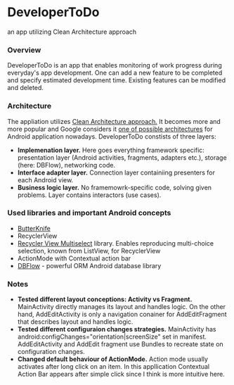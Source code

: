 # DeveloperToDo #
an app utilizing Clean Architecture approach

### Overview ###

DeveloperToDo is an app that enables monitoring of work progress during everyday's app development. One can add a new feature to be completed and specify estimated development time. Existing features can be modified and deleted.

### Architecture ###

The appliation utilizes [Clean Architecture approach.](https://blog.8thlight.com/uncle-bob/2012/08/13/the-clean-architecture.html) It becomes more and more popular and Google considers it [one of possible architectures](https://github.com/googlesamples/android-architecture/tree/todo-mvp-clean/) for Android application nowadays.
DeveloperToDo constists of three layers:
- **Implemenation layer.** Here goes everything framework specific: presentation layer (Android activities, fragments, adapters etc.), storage (here: DBFlow), networking code.
- **Interface adapter layer.** Connection layer containiing presenters for each Android view.
- **Business logic layer.** No framemowrk-specific code, solving given problems. Layer contains interactors (use cases).

### Used libraries and important Android concepts ###

- [ButterKnife](http://jakewharton.github.io/butterknife/)
- RecyclerView
- [Recycler View Multiselect](https://github.com/bignerdranch/recyclerview-multiselect) library. Enables reproducing multi-choice selection, known from ListView, for RecyclerView
- ActionMode with Contextual action bar
- [DBFlow](https://github.com/Raizlabs/DBFlow) - powerful ORM Android database library

### Notes ###

- **Tested different layout conceptions: Activity vs Fragment.** MainActivity directly manages its layout and handles logic. On the other hand, AddEditActivity is only a navigation conainer for AddEditFragment that describes layout and handles logic.
- **Tested different configuraion changes strategies.** MainActivity has android:configChanges="orientation|screenSize"  set in manifest. AddEditActivity and AddEdit fragment use Bundles to recreate state on configuration changes.
- **Changed default behaviour of ActionMode.** Action mode usually activates after long click on an item. In this appllication Contextual Action Bar appears after simple click since I think is more intuitive here.

